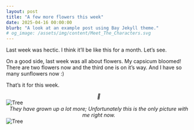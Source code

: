 ```yaml
---
layout: post
title: "A few more flowers this week"
date: 2025-04-16 00:00:00
blurb: "A look at an example post using Bay Jekyll theme."
# og_image: /assets/img/content/Meet_The_Characters.svg
---
```


Last week was hectic. I think it’ll be like this for a month. Let’s see.

On a good side, last week was all about flowers. My capsicum bloomed! There are two flowers now and the third one is on it’s way. And I have so many sunflowers now :)

That’s it for this week.

<center><i> 🌻 </i></center>
<img src="{{ "/assets/img/sunflowers_more.jpeg" | absolute_url }}" alt="Tree" class="post-pic"/>

<center><i>They have grown up a lot more; Unfortunately this is the only picture with me right now. </i></center>
<img src="{{ "/assets/img/my_capsicum_buds.jpeg" | absolute_url }}" alt="Tree" class="post-pic"/>
